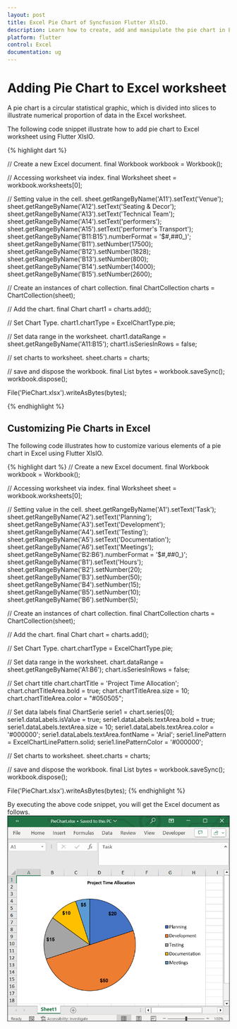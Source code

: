 ```yaml
---
layout: post
title: Excel Pie Chart of Syncfusion Flutter XlsIO.
description: Learn how to create, add and manipulate the pie chart in Excel worksheet using Syncfusion Flutter XlsIO. 
platform: flutter
control: Excel
documentation: ug
---
```


# Adding Pie Chart to Excel worksheet

A pie chart is a circular statistical graphic, which is divided into slices to illustrate numerical proportion of data in the Excel worksheet.

The following code snippet illustrate how to add pie chart to Excel worksheet using Flutter XlsIO.

{% highlight dart %}

// Create a new Excel document.
final Workbook workbook = Workbook();

// Accessing worksheet via index.
final Worksheet sheet = workbook.worksheets[0];

// Setting value in the cell.
sheet.getRangeByName('A11').setText('Venue');
sheet.getRangeByName('A12').setText('Seating & Decor');
sheet.getRangeByName('A13').setText('Technical Team');
sheet.getRangeByName('A14').setText('performers');
sheet.getRangeByName('A15').setText('performer\'s Transport');
sheet.getRangeByName('B11:B15').numberFormat = '\$#,##0_)';
sheet.getRangeByName('B11').setNumber(17500);
sheet.getRangeByName('B12').setNumber(1828);
sheet.getRangeByName('B13').setNumber(800);
sheet.getRangeByName('B14').setNumber(14000);
sheet.getRangeByName('B15').setNumber(2600);

// Create an instances of chart collection.
final ChartCollection charts = ChartCollection(sheet);

// Add the chart.
final Chart chart1 = charts.add();

// Set Chart Type.
chart1.chartType = ExcelChartType.pie;

// Set data range in the worksheet.
chart1.dataRange = sheet.getRangeByName('A11:B15');
chart1.isSeriesInRows = false;

// set charts to worksheet.
sheet.charts = charts;

// save and dispose the workbook.
final List<int> bytes = workbook.saveSync();
workbook.dispose();

File('PieChart.xlsx').writeAsBytes(bytes);

{% endhighlight %}

## Customizing Pie Charts in Excel

The following code illustrates how to customize various elements of a pie chart in Excel using Flutter XlsIO.

{% highlight dart %}
// Create a new Excel document.
final Workbook workbook = Workbook();

// Accessing worksheet via index.
final Worksheet sheet = workbook.worksheets[0];

// Setting value in the cell.
sheet.getRangeByName('A1').setText('Task');
sheet.getRangeByName('A2').setText('Planning');
sheet.getRangeByName('A3').setText('Development');
sheet.getRangeByName('A4').setText('Testing');
sheet.getRangeByName('A5').setText('Documentation');
sheet.getRangeByName('A6').setText('Meetings');
sheet.getRangeByName('B2:B6').numberFormat = '\$#,##0_)';
sheet.getRangeByName('B1').setText('Hours');
sheet.getRangeByName('B2').setNumber(20);
sheet.getRangeByName('B3').setNumber(50);
sheet.getRangeByName('B4').setNumber(15);
sheet.getRangeByName('B5').setNumber(10);
sheet.getRangeByName('B6').setNumber(5);

// Create an instances of chart collection.
final ChartCollection charts = ChartCollection(sheet);

// Add the chart.
final Chart chart = charts.add();

// Set Chart Type.
chart.chartType = ExcelChartType.pie;

// Set data range in the worksheet.
chart.dataRange = sheet.getRangeByName('A1:B6');
chart.isSeriesInRows = false;

// Set chart title
chart.chartTitle = 'Project Time Allocation';
chart.chartTitleArea.bold = true;
chart.chartTitleArea.size = 10;
chart.chartTitleArea.color = "#050505";

// Set data labels
final ChartSerie serie1 = chart.series[0];
serie1.dataLabels.isValue = true;
serie1.dataLabels.textArea.bold = true;
serie1.dataLabels.textArea.size = 10;
serie1.dataLabels.textArea.color = '#000000';
serie1.dataLabels.textArea.fontName = 'Arial';
serie1.linePattern = ExcelChartLinePattern.solid;
serie1.linePatternColor = '#000000';

// Set charts to worksheet.
sheet.charts = charts;

// save and dispose the workbook.
final List<int> bytes = workbook.saveSync();
workbook.dispose();

File('PieChart.xlsx').writeAsBytes(bytes);
{% endhighlight %}

By executing the above code snippet, you will get the Excel document as follows.
![Customizing Pie Chart](images/PieChart.png)